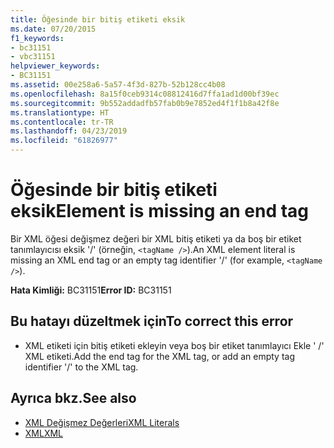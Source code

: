 ```yaml
---
title: Öğesinde bir bitiş etiketi eksik
ms.date: 07/20/2015
f1_keywords:
- bc31151
- vbc31151
helpviewer_keywords:
- BC31151
ms.assetid: 00e258a6-5a57-4f3d-827b-52b128cc4b08
ms.openlocfilehash: 8a15f0ceb9314c08812416d7ffa1ad1d00bf39ec
ms.sourcegitcommit: 9b552addadfb57fab0b9e7852ed4f1f1b8a42f8e
ms.translationtype: HT
ms.contentlocale: tr-TR
ms.lasthandoff: 04/23/2019
ms.locfileid: "61826977"
---
```

# <a name="element-is-missing-an-end-tag"></a><span data-ttu-id="5d0ff-102">Öğesinde bir bitiş etiketi eksik</span><span class="sxs-lookup"><span data-stu-id="5d0ff-102">Element is missing an end tag</span></span>
<span data-ttu-id="5d0ff-103">Bir XML öğesi değişmez değeri bir XML bitiş etiketi ya da boş bir etiket tanımlayıcısı eksik '/' (örneğin, `<tagName />`).</span><span class="sxs-lookup"><span data-stu-id="5d0ff-103">An XML element literal is missing an XML end tag or an empty tag identifier '/' (for example, `<tagName />`).</span></span>  
  
 <span data-ttu-id="5d0ff-104">**Hata Kimliği:** BC31151</span><span class="sxs-lookup"><span data-stu-id="5d0ff-104">**Error ID:** BC31151</span></span>  
  
## <a name="to-correct-this-error"></a><span data-ttu-id="5d0ff-105">Bu hatayı düzeltmek için</span><span class="sxs-lookup"><span data-stu-id="5d0ff-105">To correct this error</span></span>  
  
- <span data-ttu-id="5d0ff-106">XML etiketi için bitiş etiketi ekleyin veya boş bir etiket tanımlayıcı Ekle ' /' XML etiketi.</span><span class="sxs-lookup"><span data-stu-id="5d0ff-106">Add the end tag for the XML tag, or add an empty tag identifier '/' to the XML tag.</span></span>  
  
## <a name="see-also"></a><span data-ttu-id="5d0ff-107">Ayrıca bkz.</span><span class="sxs-lookup"><span data-stu-id="5d0ff-107">See also</span></span>

- [<span data-ttu-id="5d0ff-108">XML Değişmez Değerleri</span><span class="sxs-lookup"><span data-stu-id="5d0ff-108">XML Literals</span></span>](../../visual-basic/language-reference/xml-literals/index.md)
- [<span data-ttu-id="5d0ff-109">XML</span><span class="sxs-lookup"><span data-stu-id="5d0ff-109">XML</span></span>](../../visual-basic/programming-guide/language-features/xml/index.md)
